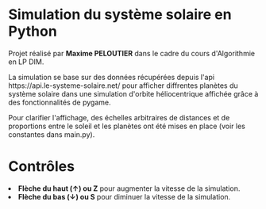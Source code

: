 # Simulation du système solaire en Python
<p>
Projet réalisé par <b>Maxime PELOUTIER</b> dans le cadre du cours d'Algorithmie en LP DIM.
</p>
<p>
La simulation se base sur des données récupérées depuis l'api https://api.le-systeme-solaire.net/ pour afficher diffrentes planètes du système solaire dans une simulation d'orbite héliocentrique affichée grâce à des fonctionnalités de pygame.
</p>
<p>
Pour clarifier l'affichage, des échelles arbitraires de distances et de proportions entre le soleil et les planètes ont été mises en place (voir les constantes dans main.py).
</p>

# Contrôles
<li> <b>Flèche du haut (↑) ou Z</b> pour augmenter la vitesse de la simulation.
<li> <b>Flèche du bas (↓) ou S</b> pour diminuer la vitesse de la simulation.


